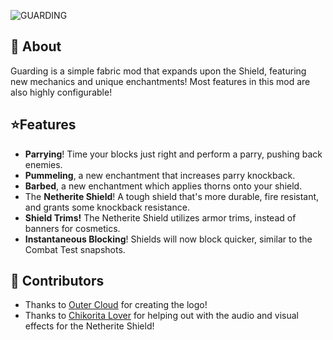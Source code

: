 ![GUARDING](https://user-images.githubusercontent.com/72329798/162586175-66ab50f5-7814-490c-b150-14ec7e567dd3.png)

## 📕 About
Guarding is a simple fabric mod that expands upon the Shield, featuring new mechanics and unique enchantments! Most features in this mod are also highly configurable!

## ⭐Features
* **Parrying**! Time your blocks just right and perform a parry, pushing back enemies.
* **Pummeling**, a new enchantment that increases parry knockback.
* **Barbed**, a new enchantment which applies thorns onto your shield.
* The **Netherite Shield**! A tough shield that's more durable, fire resistant, and grants some knockback resistance.
* **Shield Trims!** The Netherite Shield utilizes armor trims, instead of banners for cosmetics.
* **Instantaneous Blocking**! Shields will now block quicker, similar to the Combat Test snapshots.

## 👏 Contributors
* Thanks to [Outer Cloud](https://modrinth.com/user/outercloudstudio) for creating the logo!
* Thanks to [Chikorita Lover](https://modrinth.com/user/Chikorita-Lover) for helping out with the audio and visual effects for the Netherite Shield!
